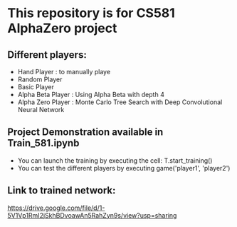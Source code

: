 # This repository is for CS581 AlphaZero project

## Different players:

* Hand Player : to manually playe
* Random Player
* Basic Player
* Alpha Beta Player : Using Alpha Beta with depth 4
* Alpha Zero Player : Monte Carlo Tree Search with Deep Convolutional Neural Network 

## Project Demonstration available in Train_581.ipynb

* You can launch the training by executing the cell: T.start_training()
* You can test the different players by executing game('player1', 'player2')

## Link to trained network: 

https://drive.google.com/file/d/1-5V1Vp1RmI2jSkhBDvoawAn5RahZyn9s/view?usp=sharing
